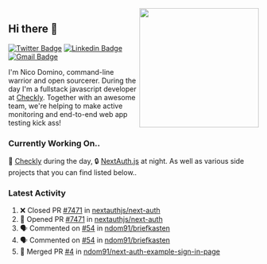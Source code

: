 <img align="right" src="https://user-images.githubusercontent.com/7415984/172472491-91b16eac-fa22-4ecf-92df-d687139fd1f9.gif" width="240" />

## Hi there 👋

[![Twitter Badge](https://img.shields.io/badge/-@ndom91-1ca0f1?style=flat-square&labelColor=1ca0f1&logo=twitter&logoColor=white&link=https://twitter.com/ndom91)](https://twitter.com/ndom91) [![Linkedin Badge](https://img.shields.io/badge/-ndom91-blue?style=flat-square&logo=Linkedin&logoColor=white&link=https://www.linkedin.com/in/ndom91/)](https://www.linkedin.com/in/ndom91/) [![Gmail Badge](https://img.shields.io/badge/-yo@ndo.dev-c14438?style=flat-square&logo=mail.ru&logoColor=white&link=mailto:yo@ndo.dev)](mailto:yo@ndo.dev)

I'm Nico Domino, command-line warrior and open sourcerer. During the day I'm a fullstack javascript developer at [Checkly](https://checklyhq.com). Together with an awesome team, we're helping to make active monitoring and end-to-end web app testing kick ass!

### Currently Working On..

🦝 [Checkly](https://checklyhq.com) during the day, 🔒 [NextAuth.js](https://github.com/nextauthjs/next-auth) at night. As well as various side projects that you can find listed below..

<!--START_SECTION_PROFILE_VIEWS:readme-info-->
<!--END_SECTION_PROFILE_VIEWS:readme-info-->

<!--START_SECTION_DAILY_COMMIT:readme-info-->
<!--END_SECTION_DAILY_COMMIT:readme-info-->

<!--START_SECTION_WEEKLY_COMMIT:readme-info-->
<!--END_SECTION_WEEKLY_COMMIT:readme-info-->

### Latest Activity

<!--START_SECTION:activity-->
1. ❌ Closed PR [#7471](https://github.com/nextauthjs/next-auth/pull/7471) in [nextauthjs/next-auth](https://github.com/nextauthjs/next-auth)
2. 💪 Opened PR [#7471](https://github.com/nextauthjs/next-auth/pull/7471) in [nextauthjs/next-auth](https://github.com/nextauthjs/next-auth)
3. 🗣 Commented on [#54](https://github.com/ndom91/briefkasten/issues/54) in [ndom91/briefkasten](https://github.com/ndom91/briefkasten)
4. 🗣 Commented on [#54](https://github.com/ndom91/briefkasten/issues/54) in [ndom91/briefkasten](https://github.com/ndom91/briefkasten)
5. 🎉 Merged PR [#4](https://github.com/ndom91/next-auth-example-sign-in-page/pull/4) in [ndom91/next-auth-example-sign-in-page](https://github.com/ndom91/next-auth-example-sign-in-page)
<!--END_SECTION:activity-->

